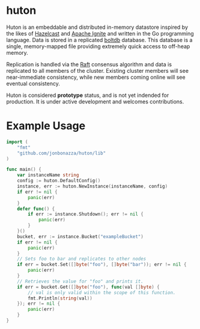 # huton
Huton is an embeddable and distributed in-memory datastore inspired by the likes of [Hazelcast](https://hazelcast.com/) and [Apache Ignite](https://ignite.apache.org/) and written in the Go programming language. Data is stored in a replicated [boltdb](https://github.com/boltdb/bolt) database. This database is a single, memory-mapped file providing extremely quick access to off-heap memory.

Replication is handled via the [Raft](https://raft.github.io/) consensus algorithm and data is replicated to all members of the cluster. Existing cluster members will see near-immediate consistency, while new members coming online will see eventual consistency.

Huton is considered **prototype** status, and is not yet indended for production. It is under active development and welcomes contributions.

# Example Usage
```go
import (
	"fmt"
	"github.com/jonbonazza/huton/lib"
)

func main() {
	var instanceName string
	config := huton.DefaultConfig()
	instance, err := huton.NewInstance(instanceName, config)
	if err != nil {
		panic(err)
	}
	defer func() {
		if err := instance.Shutdown(); err != nil {
			panic(err)
		}
	}()
	bucket, err := instance.Bucket("exampleBucket")
	if err != nil {
		panic(err)
	}
	// Sets foo to bar and replicates to other nodes
	if err = bucket.Set([]byte("foo"), []byte("bar")); err != nil {
		panic(err)
	}
	// Retrieves the value for "foo" and prints it.
	if err = bucket.Get([]byte("foo"), func(val []byte) {
		// val is only valid within the scope of this function.
		fmt.Println(string(val))
	}); err != nil {
		panic(err)
	}
}
```
